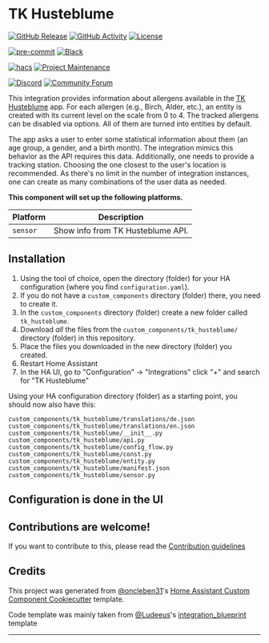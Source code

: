 # TK Husteblume

[![GitHub Release][releases-shield]][releases]
[![GitHub Activity][commits-shield]][commits]
[![License][license-shield]](LICENSE)

[![pre-commit][pre-commit-shield]][pre-commit]
[![Black][black-shield]][black]

[![hacs][hacsbadge]][hacs]
[![Project Maintenance][maintenance-shield]][user_profile]

[![Discord][discord-shield]][discord]
[![Community Forum][forum-shield]][forum]

This integration provides information about allergens available in the [TK Husteblume](https://www.tk.de/techniker/magazin/digitale-gesundheit/apps/husteblume-allergie-app-2025388) app.
For each allergen (e.g., Birch, Alder, etc.), an entity is created with its current level on the scale from 0 to 4.
The tracked allergens can be disabled via options.
All of them are turned into entities by default.

The app asks a user to enter some statistical information about them (an age group, a gender, and a birth month).
The integration mimics this behavior as the API requires this data.
Additionally, one needs to provide a tracking station.
Choosing the one closest to the user's location is recommended.
As there's no limit in the number of integration instances, one can create as many combinations of the user data as needed.

**This component will set up the following platforms.**

| Platform | Description                       |
| -------- | --------------------------------- |
| `sensor` | Show info from TK Husteblume API. |

## Installation

1. Using the tool of choice, open the directory (folder) for your HA configuration (where you find `configuration.yaml`).
2. If you do not have a `custom_components` directory (folder) there, you need to create it.
3. In the `custom_components` directory (folder) create a new folder called `tk_husteblume`.
4. Download _all_ the files from the `custom_components/tk_husteblume/` directory (folder) in this repository.
5. Place the files you downloaded in the new directory (folder) you created.
6. Restart Home Assistant
7. In the HA UI, go to "Configuration" -> "Integrations" click "+" and search for "TK Husteblume"

Using your HA configuration directory (folder) as a starting point, you should now also have this:

```text
custom_components/tk_husteblume/translations/de.json
custom_components/tk_husteblume/translations/en.json
custom_components/tk_husteblume/__init__.py
custom_components/tk_husteblume/api.py
custom_components/tk_husteblume/config_flow.py
custom_components/tk_husteblume/const.py
custom_components/tk_husteblume/entity.py
custom_components/tk_husteblume/manifest.json
custom_components/tk_husteblume/sensor.py
```

## Configuration is done in the UI

<!---->

## Contributions are welcome!

If you want to contribute to this, please read the [Contribution guidelines](CONTRIBUTING.md)

## Credits

This project was generated from [@oncleben31](https://github.com/oncleben31)'s [Home Assistant Custom Component Cookiecutter](https://github.com/oncleben31/cookiecutter-homeassistant-custom-component) template.

Code template was mainly taken from [@Ludeeus](https://github.com/ludeeus)'s [integration_blueprint][integration_blueprint] template

---

[integration_blueprint]: https://github.com/custom-components/integration_blueprint
[black]: https://github.com/psf/black
[black-shield]: https://img.shields.io/badge/code%20style-black-000000.svg?style=for-the-badge
[commits-shield]: https://img.shields.io/github/commit-activity/y/artspb/homeassistant-tk-husteblume.svg?style=for-the-badge
[commits]: https://github.com/artspb/homeassistant-tk-husteblume/commits/main
[hacs]: https://hacs.xyz
[hacsbadge]: https://img.shields.io/badge/HACS-Custom-orange.svg?style=for-the-badge
[discord]: https://discord.gg/Qa5fW2R
[discord-shield]: https://img.shields.io/discord/330944238910963714.svg?style=for-the-badge
[forum-shield]: https://img.shields.io/badge/community-forum-brightgreen.svg?style=for-the-badge
[forum]: https://community.home-assistant.io/
[license-shield]: https://img.shields.io/github/license/artspb/homeassistant-tk-husteblume.svg?style=for-the-badge
[maintenance-shield]: https://img.shields.io/badge/maintainer-%40artspb-blue.svg?style=for-the-badge
[pre-commit]: https://github.com/pre-commit/pre-commit
[pre-commit-shield]: https://img.shields.io/badge/pre--commit-enabled-brightgreen?style=for-the-badge
[releases-shield]: https://img.shields.io/github/release/artspb/homeassistant-tk-husteblume.svg?style=for-the-badge
[releases]: https://github.com/artspb/homeassistant-tk-husteblume/releases
[user_profile]: https://github.com/artspb
